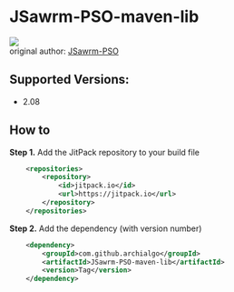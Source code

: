 # JSawrm-PSO-maven-lib
[![](https://jitpack.io/v/archialgo/HE_Mesh-maven-lib.svg)](https://jitpack.io/#archialgo/HE_Mesh-maven-lib)  
original author: [JSawrm-PSO](http://jswarm-pso.sourceforge.net/)  

## Supported Versions:  
- 2.08

## How to
**Step 1.** Add the JitPack repository to your build file
``` xml
	<repositories>
		<repository>
		    <id>jitpack.io</id>
		    <url>https://jitpack.io</url>
		</repository>
	</repositories>
```
**Step 2.** Add the dependency (with version number)
``` xml
	<dependency>
	    <groupId>com.github.archialgo</groupId>
	    <artifactId>JSawrm-PSO-maven-lib</artifactId>
	    <version>Tag</version>
	</dependency>
```
